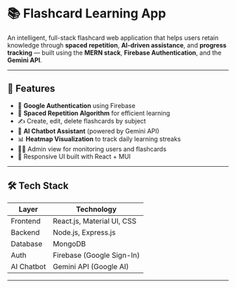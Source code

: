# 📚 Flashcard Learning App

An intelligent, full-stack flashcard web application that helps users retain knowledge through **spaced repetition**, **AI-driven assistance**, and **progress tracking** — built using the **MERN stack**, **Firebase Authentication**, and the **Gemini API**.

---

## 🚀 Features

- 🔐 **Google Authentication** using Firebase
- 🧠 **Spaced Repetition Algorithm** for efficient learning
- ✍️ Create, edit, delete flashcards by subject
- 🤖 **AI Chatbot Assistant** (powered by Gemini API)
- 📊 **Heatmap Visualization** to track daily learning streaks
- 🧑‍💼 Admin view for monitoring users and flashcards
- 📱 Responsive UI built with React + MUI

---

## 🛠️ Tech Stack

| Layer     | Technology                       |
|-----------|----------------------------------|
| Frontend  | React.js, Material UI, CSS       |
| Backend   | Node.js, Express.js              |
| Database  | MongoDB                          |
| Auth      | Firebase (Google Sign-In)        |
| AI Chatbot| Gemini API (Google AI)           |

---


